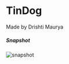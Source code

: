 # TinDog
  Made by Drishti Maurya

##### Snapshot
![snapshot](https://user-images.githubusercontent.com/110222814/201124678-13c03a6c-cf86-465b-a75b-3f543a04656b.png)
